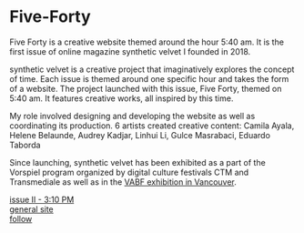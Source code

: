# Five-Forty

Five Forty is a creative website themed around the hour 5:40 am. It is the first issue of online magazine synthetic velvet I founded in 2018.

synthetic velvet is a creative project that imaginatively explores the concept of time. Each issue is themed around one specific hour and takes the form of a website. The project launched with this issue, Five Forty, themed on 5:40 am. It features creative works, all inspired by this time.

My role involved designing and developing the website as well as coordinating its production. 6 artists created creative content: Camila Ayala, Helene Belaunde, Audrey Kadjar, Linhui Li, Gulce Masrabaci, Eduardo Taborda

Since launching, synthetic velvet has been exhibited as a part of the Vorspiel program organized by digital culture festivals CTM and Transmediale as well as in the [VABF exhibition in Vancouver](http://vancouverartbookfair.com/19/about/).

[issue II - 3:10 PM ](https://www.syntheticvelvet-threeten.com/)<br />
[general site](https://syntheticvelvet.com/)<br />
[follow](https://www.instagram.com/syntheticvelvet/)<br />
